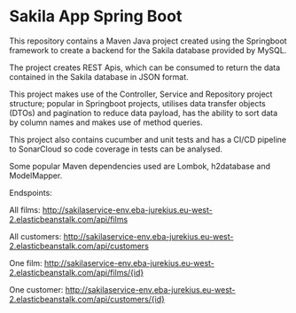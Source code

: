 # Sakila App Spring Boot

This repository contains a Maven Java project created using the Springboot framework to create a backend for the Sakila database provided by MySQL.

The project creates REST Apis, which can be consumed to return the data contained in the Sakila database in JSON format.

This project makes use of the Controller, Service and Repository project structure; popular in Springboot projects, utilises data transfer objects (DTOs) and pagination to reduce data payload, has the ability to sort data by column names and makes use of method queries.

This project also contains cucumber and unit tests and has a CI/CD pipeline to SonarCloud so code coverage in tests can be analysed.

Some popular Maven dependencies used are Lombok, h2database and ModelMapper.

Endspoints:

All films: http://sakilaservice-env.eba-jurekius.eu-west-2.elasticbeanstalk.com/api/films

All customers: http://sakilaservice-env.eba-jurekius.eu-west-2.elasticbeanstalk.com/api/customers

One film: http://sakilaservice-env.eba-jurekius.eu-west-2.elasticbeanstalk.com/api/films/{id}

One customer: http://sakilaservice-env.eba-jurekius.eu-west-2.elasticbeanstalk.com/api/customers/{id}

